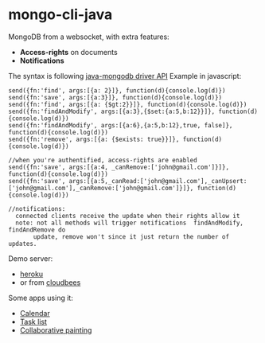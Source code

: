 mongo-cli-java
====================

MongoDB from a websocket, with extra features:
 - **Access-rights** on documents
 - **Notifications**

The syntax is following [java-mongodb driver API](http://api.mongodb.org/java/current/com/mongodb/DBCollection.html)
Example in javascript:

    send({fn:'find', args:[{a: 2}]}, function(d){console.log(d)})
    send({fn:'save', args:[{a:3}]}, function(d){console.log(d)})
    send({fn:'find', args:[{a: {$gt:2}}]}, function(d){console.log(d)})
    send({fn:'findAndModify', args:[{a:3},{$set:{a:5,b:12}}]}, function(d){console.log(d)})
    send({fn:'findAndModify', args:[{a:6},{a:5,b:12},true, false]}, function(d){console.log(d)})
    send({fn:'remove', args:[{a: {$exists: true}}]}, function(d){console.log(d)})

    //when you're authentified, access-rights are enabled
    send({fn:'save', args:[{a:4, _canRemove:['john@gmail.com']}]}, function(d){console.log(d)})
    send({fn:'save', args:[{a:5,_canRead:['john@gmail.com'],_canUpsert:['john@gmail.com'],_canRemove:['john@gmail.com']}]}, function(d){console.log(d)})

    //notifications:
      connected clients receive the update when their rights allow it
      note: not all methods will trigger notifications  findAndModify, findAndRemove do
           update, remove won't since it just return the number of updates.

Demo server:
 - [heroku](http://mongo-cli-java.herokuapp.com/)
 - or from [cloudbees](http://mongo-cli-java.cyril.eu.cloudbees.net/)

Some apps using it:
 - [Calendar](http://jsbin.com/UmUbipa/latest)
 - [Task list](http://jsbin.com/EduGeZE/latest)
 - [Collaborative painting](http://jsbin.com/afiMEWa/latest)
